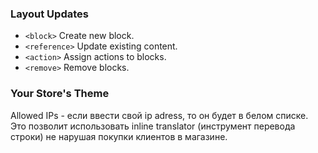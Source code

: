### Layout Updates

* `<block>`     Create new block.
* `<reference>` Update existing content.
* `<action>`    Assign actions to blocks.
* `<remove>`    Remove blocks.


### Your Store's Theme

Allowed IPs - если ввести свой ip adress, то он будет в белом списке. Это позволит использовать 
inline translator (инструмент перевода строки) не нарушая покупки клиентов в магазине.